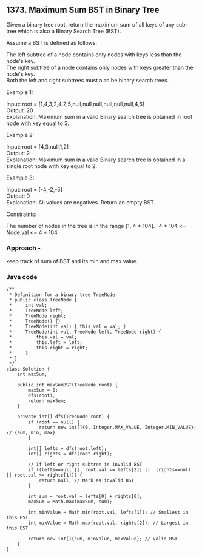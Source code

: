 ## 1373. Maximum Sum BST in Binary Tree

Given a binary tree root, return the maximum sum of all keys of any sub-tree which is also a Binary Search Tree (BST).

Assume a BST is defined as follows:

The left subtree of a node contains only nodes with keys less than the node's key.  
The right subtree of a node contains only nodes with keys greater than the node's key.  
Both the left and right subtrees must also be binary search trees.  
 

Example 1:  

Input: root = [1,4,3,2,4,2,5,null,null,null,null,null,null,4,6]  
Output: 20  
Explanation: Maximum sum in a valid Binary search tree is obtained in root node with key equal to 3.  

Example 2:

Input: root = [4,3,null,1,2]  
Output: 2  
Explanation: Maximum sum in a valid Binary search tree is obtained in a single root node with key equal to 2.  

Example 3:

Input: root = [-4,-2,-5]  
Output: 0  
Explanation: All values are negatives. Return an empty BST.  
 

Constraints:

The number of nodes in the tree is in the range [1, 4 * 104].
-4 * 104 <= Node.val <= 4 * 104

### Approach - 
keep track of sum of BST and its min and max value.

### Java code
```
/**
 * Definition for a binary tree TreeNode.
 * public class TreeNode {
 *     int val;
 *     TreeNode left;
 *     TreeNode right;
 *     TreeNode() {}
 *     TreeNode(int val) { this.val = val; }
 *     TreeNode(int val, TreeNode left, TreeNode right) {
 *         this.val = val;
 *         this.left = left;
 *         this.right = right;
 *     }
 * }
 */
class Solution {
    int maxSum;

    public int maxSumBST(TreeNode root) {
        maxSum = 0;
        dfs(root);
        return maxSum;
    }

    private int[] dfs(TreeNode root) {
        if (root == null) {
            return new int[]{0, Integer.MAX_VALUE, Integer.MIN_VALUE}; // {sum, min, max}
        }

        int[] lefts = dfs(root.left);
        int[] rights = dfs(root.right);

        // If left or right subtree is invalid BST
        if ((lefts==null ||  root.val <= lefts[2]) ||  (rights==null || root.val >= rights[1])) {
            return null; // Mark as invalid BST
        }

        int sum = root.val + lefts[0] + rights[0];
        maxSum = Math.max(maxSum, sum);

        int minValue = Math.min(root.val, lefts[1]); // Smallest in this BST
        int maxValue = Math.max(root.val, rights[2]); // Largest in this BST

        return new int[]{sum, minValue, maxValue}; // Valid BST
    }
}

